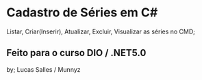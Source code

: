 # Cadastro de Séries em C# 
Listar, Criar(Inserir), Atualizar, Excluir, Visualizar as séries no CMD;

Feito para o curso DIO / .NET5.0
-
by; Lucas Salles / Munnyz
